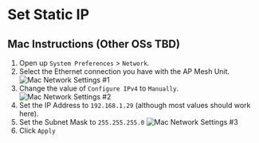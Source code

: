 # Set Static IP

## Mac Instructions (Other OSs TBD)

1. Open up `System Preferences` > `Network`.
2. Select the Ethernet connection you have with the AP Mesh Unit.
![Mac Network Settings #1](/assets/images/static-ip/Network_1.png)
3. Change the value of `Configure IPv4` to `Manually`.
![Mac Network Settings #2](/assets/images/static-ip/Network_2.png)
4. Set the IP Address to `192.168.1.29` (although most values should work here).
5. Set the Subnet Mask to `255.255.255.0`
![Mac Network Settings #3](/assets/images/static-ip/Network_3.png)
6. Click `Apply`